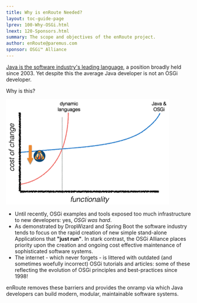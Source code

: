 ```yaml
---
title: Why is enRoute Needed?
layout: toc-guide-page
lprev: 100-Why-OSGi.html 
lnext: 120-Sponsors.html 
summary: The scope and objectives of the enRoute project. 
author: enRoute@paremus.com
sponsor: OSGi™ Alliance 
---
```


[Java is the software industry's leading language](https://www.tiobe.com/tiobe-index/), a position broadly held since 2003. Yet despite this the average Java developer is not an OSGi developer. 

Why is this?

![Lowering the barriers](/img/book/why-enroute.png)

* Until recently, OSGi examples and tools exposed too much infrastructure to new developers: yes, *OSGi was hard*.
* As demonstrated by DropWizard and Spring Boot the software industry tends to focus on the rapid creation of new simple stand-alone Applications that **"just run"**. In stark contrast, the OSGi Alliance places priority upon the creation and ongoing cost effective maintenance of sophisticated software systems.
* The internet - which never forgets - is littered with outdated (and sometimes woefully incorrect) OSGi tutorials and articles: some of these reflecting the evolution of OSGi principles and best-practices since 1998!

enRoute removes these barriers and provides the onramp via which Java developers can build modern, modular, maintainable software systems. 

